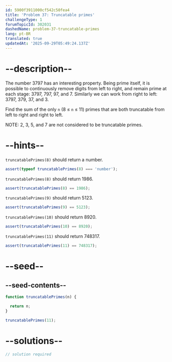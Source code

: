 ```yaml
---
id: 5900f3911000cf542c50fea4
title: 'Problem 37: Truncatable primes'
challengeType: 1
forumTopicId: 302031
dashedName: problem-37-truncatable-primes
lang: pt-BR
translated: true
updatedAt: '2025-09-29T05:49:24.137Z'
---
```


# --description--

The number 3797 has an interesting property. Being prime itself, it is possible to continuously remove digits from left to right, and remain prime at each stage: 3797, 797, 97, and 7. Similarly we can work from right to left: 3797, 379, 37, and 3.

Find the sum of the only `n` (8 ≤ `n` ≤ 11) primes that are both truncatable from left to right and right to left.

NOTE: 2, 3, 5, and 7 are not considered to be truncatable primes.

# --hints--

`truncatablePrimes(8)` should return a number.

```js
assert(typeof truncatablePrimes(8) === 'number');
```

`truncatablePrimes(8)` should return 1986.

```js
assert(truncatablePrimes(8) == 1986);
```

`truncatablePrimes(9)` should return 5123.

```js
assert(truncatablePrimes(9) == 5123);
```

`truncatablePrimes(10)` should return 8920.

```js
assert(truncatablePrimes(10) == 8920);
```

`truncatablePrimes(11)` should return 748317.

```js
assert(truncatablePrimes(11) == 748317);
```

# --seed--

## --seed-contents--

```js
function truncatablePrimes(n) {

  return n;
}

truncatablePrimes(11);
```

# --solutions--

```js
// solution required
```
